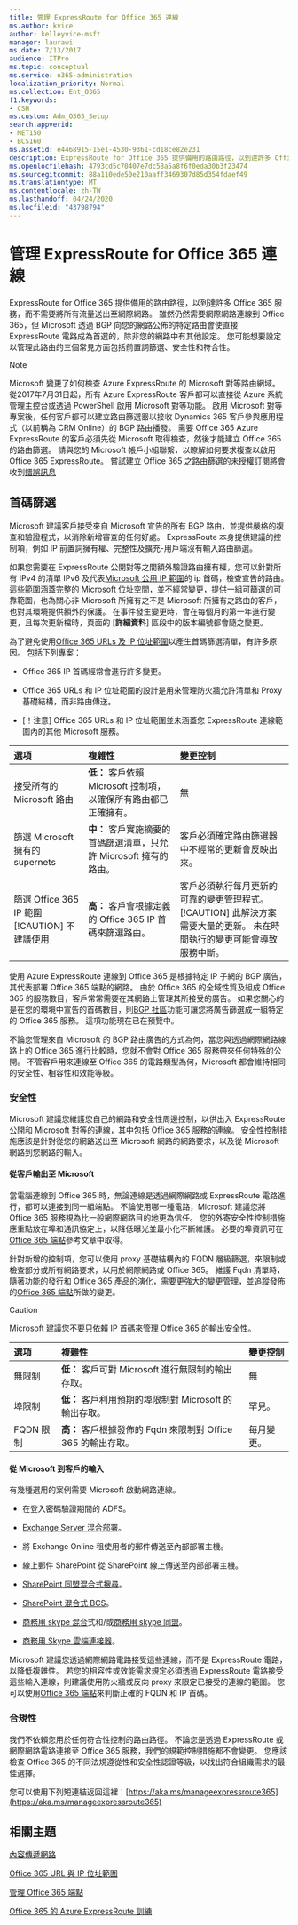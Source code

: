 ```yaml
---
title: 管理 ExpressRoute for Office 365 連線
ms.author: kvice
author: kelleyvice-msft
manager: laurawi
ms.date: 7/13/2017
audience: ITPro
ms.topic: conceptual
ms.service: o365-administration
localization_priority: Normal
ms.collection: Ent_O365
f1.keywords:
- CSH
ms.custom: Adm_O365_Setup
search.appverid:
- MET150
- BCS160
ms.assetid: e4468915-15e1-4530-9361-cd18ce82e231
description: ExpressRoute for Office 365 提供備用的路由路徑，以到達許多 Office 365 服務，而不需要將所有流量送出至網際網路。 雖然仍然需要網際網路連線到 Office 365，但 Microsoft 透過 BGP 向您的網路公佈的特定路由會使直接 ExpressRoute 電路成為首選的，除非您的網路中有其他設定。 您可能想要設定以管理此路由的三個常見方面包括前置詞篩選、安全性和符合性。
ms.openlocfilehash: 4793cd5c70407e7dc58a5a8f6f0eda30b3f23474
ms.sourcegitcommit: 88a110ede50e210aaff3469307d85d354fdaef49
ms.translationtype: MT
ms.contentlocale: zh-TW
ms.lasthandoff: 04/24/2020
ms.locfileid: "43798794"
---
```

# <a name="managing-expressroute-for-office-365-connectivity"></a>管理 ExpressRoute for Office 365 連線

ExpressRoute for Office 365 提供備用的路由路徑，以到達許多 Office 365 服務，而不需要將所有流量送出至網際網路。 雖然仍然需要網際網路連線到 Office 365，但 Microsoft 透過 BGP 向您的網路公佈的特定路由會使直接 ExpressRoute 電路成為首選的，除非您的網路中有其他設定。 您可能想要設定以管理此路由的三個常見方面包括前置詞篩選、安全性和符合性。
  
> [!NOTE]
> Microsoft 變更了如何檢查 Azure ExpressRoute 的 Microsoft 對等路由網域。 從2017年7月31日起，所有 Azure ExpressRoute 客戶都可以直接從 Azure 系統管理主控台或透過 PowerShell 啟用 Microsoft 對等功能。 啟用 Microsoft 對等專案後，任何客戶都可以建立路由篩選器以接收 Dynamics 365 客戶參與應用程式（以前稱為 CRM Online）的 BGP 路由播發。 需要 Office 365 Azure ExpressRoute 的客戶必須先從 Microsoft 取得檢查，然後才能建立 Office 365 的路由篩選。 請與您的 Microsoft 帳戶小組聯繫，以瞭解如何要求複查以啟用 Office 365 ExpressRoute。 嘗試建立 Office 365 之路由篩選的未授權訂閱將會收到[錯誤訊息](https://support.microsoft.com/kb/3181709)
  
## <a name="prefix-filtering"></a>首碼篩選

Microsoft 建議客戶接受來自 Microsoft 宣告的所有 BGP 路由，並提供嚴格的複查和驗證程式，以消除新增審查的任何好處。 ExpressRoute 本身提供建議的控制項，例如 IP 前置詞擁有權、完整性及擴充-用戶端沒有輸入路由篩選。
  
如果您需要在 ExpressRoute 公開對等之間額外驗證路由擁有權，您可以針對所有 IPv4 的清單 IPv6 及代表[Microsoft 公用 IP 範圍](https://www.microsoft.com/download/details.aspx?id=53602)的 ip 首碼，檢查宣告的路由。 這些範圍涵蓋完整的 Microsoft 位址空間，並不經常變更，提供一組可篩選的可靠範圍，也為關心非 Microsoft 所擁有之不是 Microsoft 所擁有之路由的客戶，也對其環境提供額外的保護。 在事件發生變更時，會在每個月的第一年進行變更，且每次更新檔時，頁面的 [**詳細資料**] 區段中的版本編號都會隨之變更。
  
為了避免使用[Office 365 URLs 及 IP 位址範圍](https://aka.ms/o365endpoints)以產生首碼篩選清單，有許多原因。 包括下列專案：
  
- Office 365 IP 首碼經常會進行許多變更。

- Office 365 URLs 和 IP 位址範圍的設計是用來管理防火牆允許清單和 Proxy 基礎結構，而非路由傳送。

- [！注意] Office 365 URLs 和 IP 位址範圍並未涵蓋您 ExpressRoute 連線範圍內的其他 Microsoft 服務。

|**選項**|**複雜性**|**變更控制**|
|:-----|:-----|:-----|
|接受所有的 Microsoft 路由  <br/> |**低：** 客戶依賴 Microsoft 控制項，以確保所有路由都已正確擁有。  <br/> |無  <br/> |
|篩選 Microsoft 擁有的 supernets  <br/> |**中：** 客戶實施摘要的首碼篩選清單，只允許 Microsoft 擁有的路由。  <br/> |客戶必須確定路由篩選器中不經常的更新會反映出來。  <br/> |
|篩選 Office 365 IP 範圍  <br/> [!CAUTION] 不建議使用 |**高：** 客戶會根據定義的 Office 365 IP 首碼來篩選路由。  <br/> |客戶必須執行每月更新的可靠的變更管理程式。  <br/> [!CAUTION] 此解決方案需要大量的更新。 未在時間執行的變更可能會導致服務中斷。   |

使用 Azure ExpressRoute 連線到 Office 365 是根據特定 IP 子網的 BGP 廣告，其代表部署 Office 365 端點的網路。 由於 Office 365 的全域性質及組成 Office 365 的服務數目，客戶常常需要在其網路上管理其所接受的廣告。 如果您關心的是在您的環境中宣告的首碼數目，則[BGP 社區](https://support.office.com/article/Using-BGP-communities-in-ExpressRoute-for-Office-365-scenarios-preview-9ac4d7d4-d9f8-40a8-8c78-2a6d7fe96099)功能可讓您將廣告篩選成一組特定的 Office 365 服務。 這項功能現在已在預覽中。
  
不論您管理來自 Microsoft 的 BGP 路由廣告的方式為何，當您與透過網際網路線路上的 Office 365 進行比較時，您就不會對 Office 365 服務帶來任何特殊的公開。 不管客戶用來連線至 Office 365 的電路類型為何，Microsoft 都會維持相同的安全性、相容性和效能等級。
  
### <a name="security"></a>安全性

Microsoft 建議您維護您自己的網路和安全性周邊控制，以供出入 ExpressRoute 公開和 Microsoft 對等的連線，其中包括 Office 365 服務的連線。 安全性控制措施應該是針對從您的網路送出至 Microsoft 網路的網路要求，以及從 Microsoft 網路到您網路的輸入。
  
#### <a name="outbound-from-customer-to-microsoft"></a>從客戶輸出至 Microsoft
  
當電腦連線到 Office 365 時，無論連線是透過網際網路或 ExpressRoute 電路進行，都可以連接到同一組端點。 不論使用哪一種電路，Microsoft 建議您將 Office 365 服務視為比一般網際網路目的地更為信任。 您的外寄安全性控制措施應重點放在埠和通訊協定上，以降低曝光並最小化不斷維護。 必要的埠資訊可在[Office 365 端點](https://aka.ms/o365endpoints)參考文章中取得。
  
針對新增的控制項，您可以使用 proxy 基礎結構內的 FQDN 層級篩選，來限制或檢查部分或所有網路要求，以用於網際網路或 Office 365。 維護 Fqdn 清單時，隨著功能的發行和 Office 365 產品的演化，需要更強大的變更管理，並追蹤發佈的[Office 365 端點](https://aka.ms/o365endpoints)所做的變更。
  
> [!CAUTION]
> Microsoft 建議您不要只依賴 IP 首碼來管理 Office 365 的輸出安全性。

|**選項**|**複雜性**|**變更控制**|
|:-----|:-----|:-----|
|無限制  <br/> |**低：** 客戶可對 Microsoft 進行無限制的輸出存取。  <br/> |無  <br/> |
|埠限制  <br/> |**低：** 客戶利用預期的埠限制對 Microsoft 的輸出存取。  <br/> |罕見。  <br/> |
|FQDN 限制  <br/> |**高：** 客戶根據發佈的 Fqdn 來限制對 Office 365 的輸出存取。  <br/> |每月變更。  <br/> |

#### <a name="inbound-from-microsoft-to-customer"></a>從 Microsoft 到客戶的輸入
  
有幾種選用的案例需要 Microsoft 啟動網路連線。
  
- 在登入密碼驗證期間的 ADFS。

- [Exchange Server 混合部署](https://technet.microsoft.com/library/jj200581%28v=exchg.150%29.aspx)。

- 將 Exchange Online 租使用者的郵件傳送至內部部署主機。

- 線上郵件 SharePoint 從 SharePoint 線上傳送至內部部署主機。

- [SharePoint 同盟混合式搜尋](https://technet.microsoft.com/library/dn197174.aspx)。

- [SharePoint 混合式 BCS](https://technet.microsoft.com/library/dn197239.aspx )。

- [商務用 skype 混合](https://technet.microsoft.com/library/jj205403.aspx)式和/或[商務用 skype 同盟](https://technet.microsoft.com/library/skype-for-business-online-federation-and-public-im-conectivity.aspx)。

- [商務用 Skype 雲端連接器](https://technet.microsoft.com/library/mt605227.aspx )。

Microsoft 建議您透過網際網路電路接受這些連線，而不是 ExpressRoute 電路，以降低複雜性。 若您的相容性或效能需求規定必須透過 ExpressRoute 電路接受這些輸入連線，則建議使用防火牆或反向 proxy 來限定已接受的連線的範圍。 您可以使用[Office 365 端點](https://aka.ms/o365endpoints)來判斷正確的 FQDN 和 IP 首碼。
  
### <a name="compliance"></a>合規性

我們不依賴您用於任何符合性控制的路由路徑。 不論您是透過 ExpressRoute 或網際網路電路連接至 Office 365 服務，我們的規範控制措施都不會變更。 您應該檢查 Office 365 的不同法規遵從性和安全性認證等級，以找出符合組織需求的最佳選擇。
  
您可以使用下列短連結返回這裡：[https://aka.ms/manageexpressroute365](https://aka.ms/manageexpressroute365)
  
## <a name="related-topics"></a>相關主題

[內容傳遞網路](content-delivery-networks.md)
  
[Office 365 URL 與 IP 位址範圍](https://support.office.com/article/8548a211-3fe7-47cb-abb1-355ea5aa88a2)
  
[管理 Office 365 端點](https://support.office.com/article/99cab9d4-ef59-4207-9f2b-3728eb46bf9a)
  
[Office 365 的 Azure ExpressRoute 訓練](https://channel9.msdn.com/series/aer)
